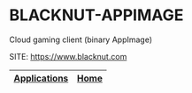 # BLACKNUT-APPIMAGE
 
 Cloud gaming client (binary AppImage)
 
 SITE: https://www.blacknut.com

 | [Applications](https://portable-linux-apps.github.io/apps.html) | [Home](https://portable-linux-apps.github.io)
 | --- | --- |
